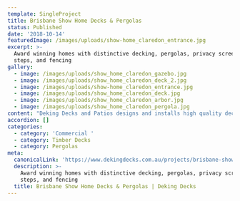 ```yaml
---
template: SingleProject
title: Brisbane Show Home Decks & Pergolas
status: Published
date: '2018-10-14'
featuredImage: /images/uploads/show-home_claredon_entrance.jpg
excerpt: >-
  Award winning homes with distinctive decking, pergolas, privacy screens,
  steps, and fencing
gallery:
  - image: /images/uploads/show_home_claredon_gazebo.jpg
  - image: /images/uploads/show_home_claredon_deck_2.jpg
  - image: /images/uploads/show-home_claredon_entrance.jpg
  - image: /images/uploads/show_home_claredon_deck.jpg
  - image: /images/uploads/show_home_claredon_arbor.jpg
  - image: /images/uploads/show_home_claredon_pergola.jpg
content: "Deking Decks and Patios designs and installs high quality decks and pergolas all across Brisbane, the Gold Coast and the lower Sunshine Coast. We can transform your space with the highest quality decking products including Merbau and Australian Spotted Gum hardwoods as well as Trex© 25yr warranty composite decking.\rMerbau and Spotted gum provide a sustainable, economical decking space with an organic, natural feeling. Modern composite decking boards provide clean maintenance free spaces with concealed fixings and alternative colour options. \rDecking Decks and Patios can further complement your decking space including balustrades/ pool fencing, hardwood steps, privacy screens, storage boxes and other custom built timber structures.\rWe recommend re-oiling your deck on an annual basis to protect your timber from the harsh Australian sun and other factors which may shorten the life of your deck such as saltwater and organic waste.\r\rWe do offer a comprehensive maintenance service for our decks, which provides an industry leading 25 year Warranty. We will inspect and re-oil the deck ensuring the life of the deck is maximized and our customers can continue to enjoy their deck for years to come.\rTimber Pergolas have long been a feature of Australian properties and continue to be a desirable design feature as seen in renovation programs such as “House Rules”. Decking Decks and patios specialize in painted and timber finish Pergolas which are often used to compliment backyard features such as fire-pits and outdoor living spaces."
accordion: []
categories:
  - category: 'Commercial '
  - category: Timber Decks
  - category: Pergolas
meta:
  canonicalLink: 'https://www.dekingdecks.com.au/projects/brisbane-show-home-decks-pergolas/'
  description: >-
    Award winning homes with distinctive decking, pergolas, privacy screens,
    steps, and fencing
  title: Brisbane Show Home Decks & Pergolas | Deking Decks
---
```


